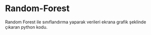 # Random-Forest

Random Forest ile sınıflandırma yaparak verileri ekrana grafik şeklinde
çıkaran python kodu.
